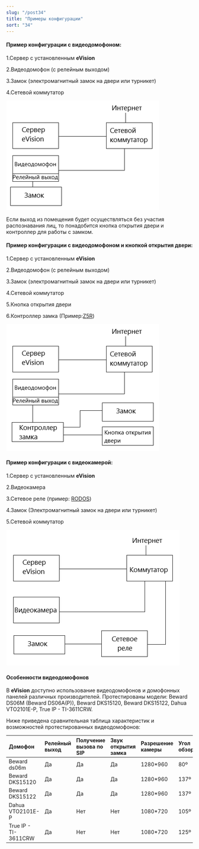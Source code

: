 ```yaml
---
slug: "/post34"
title: "Примеры конфигурации"
sort: "34"
---
```


#### Пример конфигурации с видеодомофоном:

1.Сервер с установленным **eVision**

2.Видеодомофон (с релейным выходом)

3.Замок (электромагнитный замок на двери или турникет)

4.Сетевой коммутатор

![](images/Aspose.Words.374291bc-21e0-4dc1-8208-7b6db552d3f3.096.png)

Если выход из помещения будет осуществляться без участия распознавания лиц, то понадобится кнопка открытия двери и контроллер для работы с замком.

#### Пример конфигурации с видеодомофоном и кнопкой открытия двери:

1.Сервер с установленным **eVision**

2.Видеодомофон (с релейным выходом)

3.Замок (электромагнитный замок на двери или турникет)

4.Сетевой коммутатор

5.Кнопка открытия двери

6.Контроллер замка (Пример:[Z5R](https://www.ironlogic.ru/il.nsf/htm/z5r))

![](images/Aspose.Words.374291bc-21e0-4dc1-8208-7b6db552d3f3.097.png)

#### Пример конфигурации с видеокамерой:

1.Сервер с установленным **eVision**

2.Видеокамера

3.Сетевое реле (пример: [RODOS](https://silines.ru/ethernet/internet-relay/))

4.Замок (Электромагнитный замок на двери или турникет)

5.Сетевой коммутатор

![](images/Aspose.Words.374291bc-21e0-4dc1-8208-7b6db552d3f3.098.png)

#### Особенности видеодомофонов
В **eVision** доступно использование видеодомофонов и домофонных панелей различных производителей. Протестированы модели: Beward DS06M (Beward DS06A(P)), Beward DKS15120, Beward DKS15122, Dahua VTO2101E-P, True IP - TI-3611CRW.

Ниже приведена сравнительная таблица характеристик и возможностей протестированных видеодомофонов:

|Домофон|Релейный выход|Получение вызова по SIP |Звук открытия замка|Разрешение камеры|Угол обзора|Встроенный считыватель карт|Кнопка вызова|
| :- | :- | :- | :- | :- | :- | :- | :- |
|Beward ds06m|Да|Да|Да|1280\*960|80º|Нет|Да|
|Beward DKS15120|Да|Да|Да|1280\*960|137º|Да|Да|
|Beward DKS15122|Да|Да|Да|1280\*960|137º|Да|Да|
|Dahua VTO2101E-P|Да|Нет|Нет|1080\*720|105º|Нет|Да|
|True IP - TI-3611CRW|Да|Нет|Нет|1080\*720|125º|Да|Нет|
